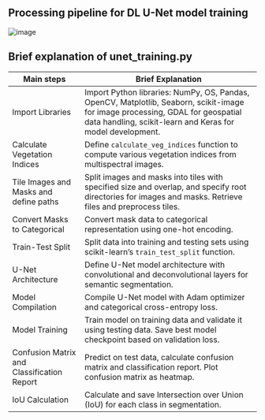## Processing pipeline for DL U-Net model training
![image](https://github.com/Narmilan-A/Remote-Weed-detection/assets/140802455/0c1300b6-cb96-423b-948b-c8b7e145a8c1)

## Brief explanation of unet_training.py
| Main steps                           | Brief Explanation                                                                                                                  |
|--------------------------------------|------------------------------------------------------------------------------------------------------------------------------------|
| Import Libraries                     | Import Python libraries: NumPy, OS, Pandas, OpenCV, Matplotlib, Seaborn, scikit-image for image processing, GDAL for geospatial data handling, scikit-learn and Keras for model development. |
| Calculate Vegetation Indices         | Define `calculate_veg_indices` function to compute various vegetation indices from multispectral images.                          |
| Tile Images and Masks and define paths | Split images and masks into tiles with specified size and overlap, and specify root directories for images and masks. Retrieve files and preprocess tiles. |
| Convert Masks to Categorical         | Convert mask data to categorical representation using one-hot encoding.                                                             |
| Train-Test Split                     | Split data into training and testing sets using scikit-learn’s `train_test_split` function.                                        |
| U-Net Architecture                   | Define U-Net model architecture with convolutional and deconvolutional layers for semantic segmentation.                           |
| Model Compilation                    | Compile U-Net model with Adam optimizer and categorical cross-entropy loss.                                                         |
| Model Training                       | Train model on training data and validate it using testing data. Save best model checkpoint based on validation loss.               |
| Confusion Matrix and Classification Report | Predict on test data, calculate confusion matrix and classification report. Plot confusion matrix as heatmap.                 |
| IoU Calculation                      | Calculate and save Intersection over Union (IoU) for each class in segmentation.                                                    |
